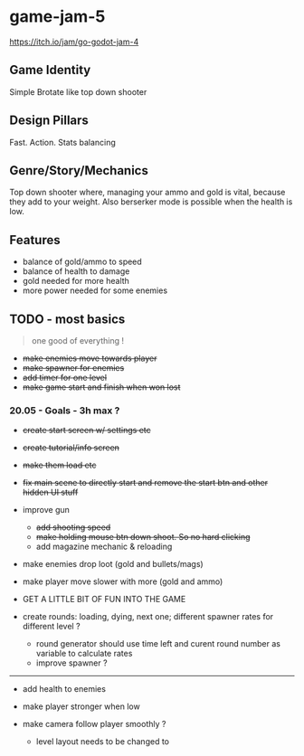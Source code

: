 # game-jam-5
https://itch.io/jam/go-godot-jam-4

## Game Identity
Simple Brotate like top down shooter

## Design Pillars
Fast. Action. Stats balancing

## Genre/Story/Mechanics
Top down shooter where, managing your ammo and gold is vital, because they add to your weight. Also berserker mode is possible when the health is low.

## Features
- balance of gold/ammo to speed
- balance of health to damage
- gold needed for more health
- more power needed for some enemies

## TODO - most basics
> one good of everything !

- ~~make enemies move towards player~~
- ~~make spawner for enemies~~
- ~~add timer for one level~~
- ~~make game start and finish when won lost~~

### 20.05 - Goals - 3h max ?
- ~~create start screen w/ settings etc~~
- ~~create tutorial/info screen~~
- ~~make them load etc~~
- ~~fix main scene to directly start and remove the start btn and other hidden UI stuff~~

- improve gun
	- ~~add shooting speed~~
	- ~~make holding mouse btn down shoot. So no hard clicking~~
	- add magazine mechanic & reloading

- make enemies drop loot (gold and bullets/mags)
- make player move slower with more (gold and ammo)

- GET A LITTLE BIT OF FUN INTO THE GAME

- create rounds: loading, dying, next one; different spawner rates for different level ?
	- round generator should use time left and curent round number as variable to calculate rates
	- improve spawner ?
	
---

- add health to enemies
- make player stronger when low


- make camera follow player smoothly ?
	- level layout needs to be changed to
